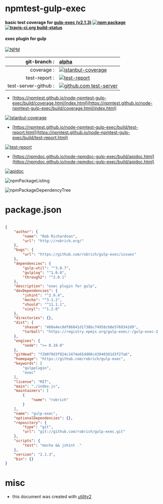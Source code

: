 # npmtest-gulp-exec

#### basic test coverage for  [gulp-exec (v2.1.3)](https://github.com/robrich/gulp-exec)  [![npm package](https://img.shields.io/npm/v/npmtest-gulp-exec.svg?style=flat-square)](https://www.npmjs.org/package/npmtest-gulp-exec) [![travis-ci.org build-status](https://api.travis-ci.org/npmtest/node-npmtest-gulp-exec.svg)](https://travis-ci.org/npmtest/node-npmtest-gulp-exec)

#### exec plugin for gulp

[![NPM](https://nodei.co/npm/gulp-exec.png?downloads=true&downloadRank=true&stars=true)](https://www.npmjs.com/package/gulp-exec)

| git-branch : | [alpha](https://github.com/npmtest/node-npmtest-gulp-exec/tree/alpha)|
|--:|:--|
| coverage : | [![istanbul-coverage](https://npmtest.github.io/node-npmtest-gulp-exec/build/coverage.badge.svg)](https://npmtest.github.io/node-npmtest-gulp-exec/build/coverage.html/index.html)|
| test-report : | [![test-report](https://npmtest.github.io/node-npmtest-gulp-exec/build/test-report.badge.svg)](https://npmtest.github.io/node-npmtest-gulp-exec/build/test-report.html)|
| test-server-github : | [![github.com test-server](https://npmtest.github.io/node-npmtest-gulp-exec/GitHub-Mark-32px.png)](https://npmtest.github.io/node-npmtest-gulp-exec/build/app/index.html) | | build-artifacts : | [![build-artifacts](https://npmtest.github.io/node-npmtest-gulp-exec/glyphicons_144_folder_open.png)](https://github.com/npmtest/node-npmtest-gulp-exec/tree/gh-pages/build)|

- [https://npmtest.github.io/node-npmtest-gulp-exec/build/coverage.html/index.html](https://npmtest.github.io/node-npmtest-gulp-exec/build/coverage.html/index.html)

[![istanbul-coverage](https://npmtest.github.io/node-npmtest-gulp-exec/build/screenCapture.buildCi.browser.%252Ftmp%252Fbuild%252Fcoverage.lib.html.png)](https://npmtest.github.io/node-npmtest-gulp-exec/build/coverage.html/index.html)

- [https://npmtest.github.io/node-npmtest-gulp-exec/build/test-report.html](https://npmtest.github.io/node-npmtest-gulp-exec/build/test-report.html)

[![test-report](https://npmtest.github.io/node-npmtest-gulp-exec/build/screenCapture.buildCi.browser.%252Ftmp%252Fbuild%252Ftest-report.html.png)](https://npmtest.github.io/node-npmtest-gulp-exec/build/test-report.html)

- [https://npmdoc.github.io/node-npmdoc-gulp-exec/build/apidoc.html](https://npmdoc.github.io/node-npmdoc-gulp-exec/build/apidoc.html)

[![apidoc](https://npmdoc.github.io/node-npmdoc-gulp-exec/build/screenCapture.buildCi.browser.%252Ftmp%252Fbuild%252Fapidoc.html.png)](https://npmdoc.github.io/node-npmdoc-gulp-exec/build/apidoc.html)

![npmPackageListing](https://npmtest.github.io/node-npmtest-gulp-exec/build/screenCapture.npmPackageListing.svg)

![npmPackageDependencyTree](https://npmtest.github.io/node-npmtest-gulp-exec/build/screenCapture.npmPackageDependencyTree.svg)



# package.json

```json

{
    "author": {
        "name": "Rob Richardson",
        "url": "http://robrich.org/"
    },
    "bugs": {
        "url": "https://github.com/robrich/gulp-exec/issues"
    },
    "dependencies": {
        "gulp-util": "^3.0.7",
        "gulplog": "^1.0.0",
        "through2": "^2.0.1"
    },
    "description": "exec plugin for gulp",
    "devDependencies": {
        "jshint": "^2.9.4",
        "mocha": "^3.1.2",
        "should": "^11.1.1",
        "vinyl": "^1.2.0"
    },
    "directories": {},
    "dist": {
        "shasum": "460a4ec8df86841d1738bc74958c68e5769342d9",
        "tarball": "https://registry.npmjs.org/gulp-exec/-/gulp-exec-2.1.3.tgz"
    },
    "engines": {
        "node": ">= 0.10.0"
    },
    "gitHead": "f2b079d3f924c2474e65dd06c43940301d3f27a6",
    "homepage": "https://github.com/robrich/gulp-exec",
    "keywords": [
        "gulpplugin",
        "exec"
    ],
    "license": "MIT",
    "main": "./index.js",
    "maintainers": [
        {
            "name": "robrich"
        }
    ],
    "name": "gulp-exec",
    "optionalDependencies": {},
    "repository": {
        "type": "git",
        "url": "git://github.com/robrich/gulp-exec.git"
    },
    "scripts": {
        "test": "mocha && jshint ."
    },
    "version": "2.1.3",
    "bin": {}
}
```



# misc
- this document was created with [utility2](https://github.com/kaizhu256/node-utility2)
